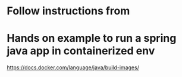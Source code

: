 # Follow instructions from 
# Hands on example to run a spring java app in containerized env
https://docs.docker.com/language/java/build-images/
